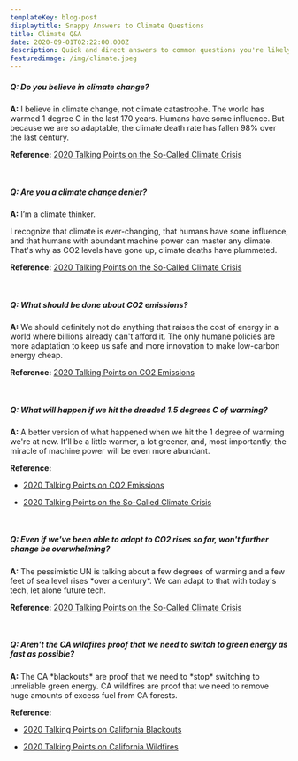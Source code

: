 ```yaml
---
templateKey: blog-post
displaytitle: Snappy Answers to Climate Questions
title: Climate Q&A
date: 2020-09-01T02:22:00.000Z
description: Quick and direct answers to common questions you're likely to encounter about climate change.
featuredimage: /img/climate.jpeg
---
```


##### Q: Do you believe in climate change?

**A:** I believe in climate change, not climate catastrophe. The world has warmed 1 degree C in the last 170 years. Humans have some influence. But because we are so adaptable, the climate death rate has fallen 98% over the last century.

**Reference:** [2020 Talking Points on the So-Called Climate Crisis](/climate-crisis/)

</br>

##### Q: Are you a climate change denier?

**A:** I’m a climate thinker.

I recognize that climate is ever-changing, that humans have some influence, and that humans with abundant machine power can master any climate. That's why as CO2 levels have gone up, climate deaths have plummeted.

**Reference:** [2020 Talking Points on the So-Called Climate Crisis](https://energytalkingpoints.com/climate-crisis/)

</br>

##### Q: What should be done about CO2 emissions?

**A:** We should definitely not do anything that raises the cost of energy in a world where billions already can't afford it. The only humane policies are more adaptation to keep us safe and more innovation to make low-carbon energy cheap.

**Reference:** [2020 Talking Points on CO2 Emissions](https://energytalkingpoints.com/co2-emissions/)

</br>

##### Q: What will happen if we hit the dreaded 1.5 degrees C of warming?

**A:** A better version of what happened when we hit the 1 degree of warming we're at now. It’ll be a little warmer, a lot greener, and, most importantly, the miracle of machine power will be even more abundant.

**Reference:**

- [2020 Talking Points on CO2 Emissions](https://energytalkingpoints.com/co2-emissions/)

- [2020 Talking Points on the So-Called Climate Crisis](https://energytalkingpoints.com/climate-crisis/)

</br>

##### Q: Even if we've been able to adapt to CO2 rises so far, won't further change be overwhelming?

**A:** The pessimistic UN is talking about a few degrees of warming and a few feet of sea level rises \*over a century\*. We can adapt to that with today's tech, let alone future tech.

**Reference:** [2020 Talking Points on the So-Called Climate Crisis](https://energytalkingpoints.com/climate-crisis/)

</br>

##### Q: Aren't the CA wildfires proof that we need to switch to green energy as fast as possible?

**A:** The CA \*blackouts\* are proof that we need to \*stop\* switching to unreliable green energy. CA wildfires are proof that we need to remove huge amounts of excess fuel from CA forests.

**Reference:**

- [2020 Talking Points on California Blackouts](https://energytalkingpoints.com/california-blackouts/)

- [2020 Talking Points on California Wildfires](https://energytalkingpoints.com/california-wildfires/)
